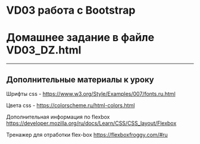 # VD03 работа с Bootstrap

# Домашнее задание в файле VD03_DZ.html

---
Дополнительные материалы к уроку
---




Шрифты css - https://www.w3.org/Style/Examples/007/fonts.ru.html

Цвета css - https://colorscheme.ru/html-colors.html

Дополнительная информация по flexbox https://developer.mozilla.org/ru/docs/Learn/CSS/CSS_layout/Flexbox

Тренажер для отработки flex-box https://flexboxfroggy.com/#ru
 
